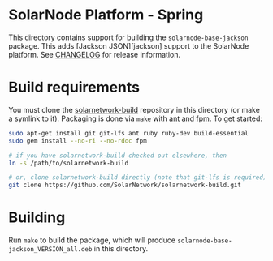 # SolarNode Platform - Spring

This directory contains support for building the `solarnode-base-jackson` package. This adds 
[Jackson JSON][jackson] support to the SolarNode platform. See [CHANGELOG](./CHANGELOG.md) for
release information.

# Build requirements

You must clone the [solarnetwork-build][sn-build] repository in this directory (or make a symlink
to it). Packaging is done via `make` with [ant][ant] and [fpm][fpm]. To get started:

```sh
sudo apt-get install git git-lfs ant ruby ruby-dev build-essential
sudo gem install --no-ri --no-rdoc fpm

# if you have solarnetwork-build checked out elsewhere, then
ln -s /path/to/solarnetwork-build

# or, clone solarnetwork-build directly (note that git-lfs is required)
git clone https://github.com/SolarNetwork/solarnetwork-build.git
```

# Building

Run `make` to build the package, which will produce `solarnode-base-jackson_VERSION_all.deb` in
this directory.

[ant]: https://ant.apache.org/
[fpm]: https://github.com/jordansissel/fpm
[jacksno]: https://github.com/FasterXML/jackson
[sn-build]: https://github.com/SolarNetwork/solarnetwork-build/
